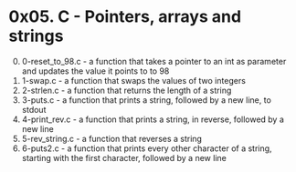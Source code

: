 # 0x05. C - Pointers, arrays and strings

0. 0-reset_to_98.c - a function that takes a pointer to an int as parameter and updates the value it points to to 98
1. 1-swap.c - a function that swaps the values of two integers
2. 2-strlen.c - a function that returns the length of a string
3. 3-puts.c - a function that prints a string, followed by a new line, to stdout
4. 4-print_rev.c - a function that prints a string, in reverse, followed by a new line
5. 5-rev_string.c - a function that reverses a string
6. 6-puts2.c - a function that prints every other character of a string, starting with the first character, followed by a new line

